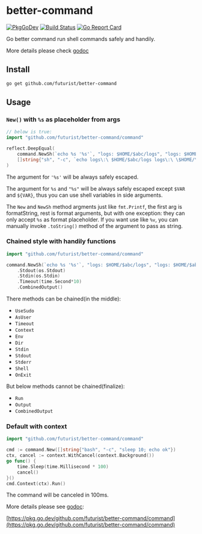 # better-command

[![PkgGoDev](https://pkg.go.dev/badge/github.com/futurist/better-command)](https://pkg.go.dev/github.com/futurist/better-command)
[![Build Status](https://github.com/futurist/better-command/workflows/CI/badge.svg)](https://github.com/futurist/better-command/actions?query=workflow%3ATest)
[![Go Report Card](https://goreportcard.com/badge/github.com/futurist/better-command)](https://goreportcard.com/report/github.com/futurist/better-command)

Go better command run shell commands safely and handily.

More details please check [godoc](https://pkg.go.dev/github.com/futurist/better-command/command)

## Install

```sh
go get github.com/futurist/better-command
```

## Usage

### `New()` with `%s` as placeholder from args

```go
// below is true:
import "github.com/futurist/better-command/command"

reflect.DeepEqual(
    command.NewSh(`echo %s '%s'`, "logs: $HOME/$abc/logs", "logs: $HOME/$abc/logs").Args,
    []string{"sh", "-c", `echo logs\:\ $HOME/$abc/logs logs\:\ \$HOME/\$abc/logs `}
)
```

The argument for `'%s'` will be always safely escaped.

The argument for `%s` and `"%s"` will be always safely escaped except `$VAR` and `${VAR}`, thus you can use shell variables in side arguments.

The `New` and `NewSh` method argments just like `fmt.Printf`, the first arg is formatString, rest is format arguments, but with one exception: they can only accept `%s` as format placeholder. If you want use like `%v`, you can manually invoke `.toString()` method of the argument to pass as string.

### Chained style with handily functions

```go
import "github.com/futurist/better-command/command"

command.NewSh(`echo %s '%s'`, "logs: $HOME/$abc/logs", "logs: $HOME/$abc/logs")
    .Stdout(os.Stdout)
    .Stdin(os.Stdin)
    .Timeout(time.Second*10)
    .CombinedOutput()
```

There methods can be chained(in the middle):

- `UseSudo`
- `AsUser`
- `Timeout`
- `Context`
- `Env`
- `Dir`
- `Stdin`
- `Stdout`
- `Stderr`
- `Shell`
- `OnExit`

But below methods cannot be chained(finalize):

- `Run`
- `Output`
- `CombinedOutput`

### Default with context

```go
import "github.com/futurist/better-command/command"

cmd := command.New([]string{"bash", "-c", "sleep 10; echo ok"})
ctx, cancel := context.WithCancel(context.Background())
go func() {
    time.Sleep(time.Millisecond * 100)
    cancel()
}()
cmd.Context(ctx).Run()
```

The command will be canceled in 100ms.

More details please see [godoc](https://pkg.go.dev/github.com/futurist/better-command/command):

[https://pkg.go.dev/github.com/futurist/better-command/command](https://pkg.go.dev/github.com/futurist/better-command/command)
